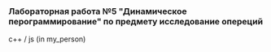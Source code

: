 <h3>Лабораторная работа №5 "Динамическое перограммирование" по предмету исследование опереций</h3>
c++ / js (in my_person)
